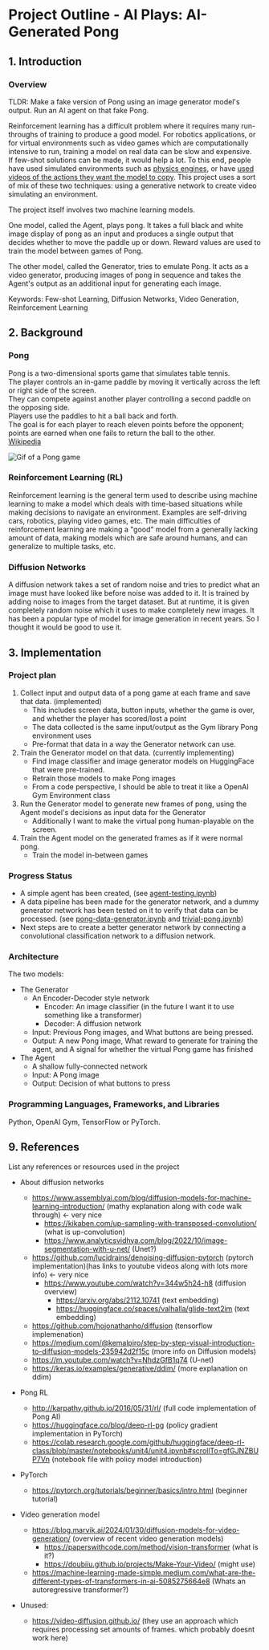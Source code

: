 # Project Outline - AI Plays: AI-Generated Pong

## 1. Introduction
### Overview

TLDR: Make a fake version of Pong using an image generator model's output. Run an AI agent on that fake Pong.

Reinforcement learning has a difficult problem where it requires many run-throughs of training to
produce a good model. For robotics applications, or for virtual environments such as video games which
are computationally intensive to run, training a model on real data can be slow and expensive.  
If few-shot solutions can be made, it would help a lot. To this end, people have used simulated environments
such as [physics engines](https://unity.com/solutions/automotive-transportation-manufacturing/robotics), or have [used videos of the actions they want the model to copy](https://openai.com/index/vpt). This project uses a sort of mix of these two techniques: using a generative network to create video
simulating an environment.  
  
The project itself involves two machine learning models.  
  
One model, called the Agent, plays pong. It takes a full black and white image display of pong as
an input and produces a single output that decides whether to move the paddle up or down. Reward values are used to train the model between games of Pong. 
  
The other model, called the Generator, tries to emulate Pong. It acts as a video generator,
producing images of pong in sequence and takes the Agent's output as an additional input for
generating each image. 

Keywords: Few-shot Learning, Diffusion Networks, Video Generation, Reinforcement Learning

## 2. Background
### Pong
Pong is a two-dimensional sports game that simulates table tennis.  
The player controls an in-game paddle by moving it vertically across the left or right side of the screen.  
They can compete against another player controlling a second paddle on the opposing side.  
Players use the paddles to hit a ball back and forth.  
The goal is for each player to reach eleven points before the opponent;  
points are earned when one fails to return the ball to the other.  
[Wikipedia](https://en.wikipedia.org/wiki/Pong)   

![Gif of a Pong game](https://upload.wikimedia.org/wikipedia/commons/6/62/Pong_Game_Test2.gif)  


### Reinforcement Learning (RL)
Reinforcement learning is the general term used to describe using machine learning to make a model which deals with time-based situations while making decisions to navigate an environment.
Examples are self-driving cars, robotics, playing video games, etc.
The main difficulties of reinforcement learning are making a "good" model from a generally lacking amount of data, making models which are safe around humans, and can generalize to multiple tasks, etc.

### Diffusion Networks
A diffusion network takes a set of random noise and tries to predict what an image must have looked like before noise was added to it.
It is trained by adding noise to images from the target dataset.
But at runtime, it is given completely random noise which it uses to make completely new images.
It has been a popular type of model for image generation in recent years. So I thought it would be good to use it.

## 3. Implementation

### Project plan
1. Collect input and output data of a pong game at each frame and save that data. (implemented)
    - This includes screen data, button inputs, whether the game is over, and whether the player has scored/lost a point
    - The data collected is the same input/output as the Gym library Pong environment uses
    - Pre-format that data in a way the Generator network can use.
2. Train the Generator model on that data. (currently implementing)
    - Find image classifier and image generator models on HuggingFace that were pre-trained.
    - Retrain those models to make Pong images 
    - From a code perspective, I should be able to treat it like a OpenAI Gym Environment class 
3. Run the Generator model to generate new frames of pong, using the Agent model's decisions as input data for the Generator
    - Additionally I want to make the virtual pong human-playable on the screen.
4. Train the Agent model on the generated frames as if it were normal pong.
    - Train the model in-between games

### Progress Status
- A simple agent has been created, (see [agent-testing.ipynb](https://github.com/stevenharperja/AI-plays-AI-generated-pong/blob/main/agent-testing.ipynb))
- A data pipeline has been made for the generator network, and a dummy generator network has been tested on it to verify that data can be processed. (see [pong-data-generator.ipynb](https://github.com/stevenharperja/AI-plays-AI-generated-pong/blob/main/pong-data-generator.ipynb) and [trivial-pong.ipynb](https://github.com/stevenharperja/AI-plays-AI-generated-pong/blob/main/trivial-pong.ipynb))
- Next steps are to create a better generator network by connecting a convolutional classification network to a diffusion network.


### Architecture
The two models:
- The Generator
    - An Encoder-Decoder style network
        - Encoder: An image classifier (in the future I want it to use something like a transformer)
        - Decoder: A diffusion network
    - Input: Previous Pong images, and What buttons are being pressed.
    - Output: A new Pong image, What reward to generate for training the agent, and A signal for whether the virtual Pong game has finished 
- The Agent
    - A shallow fully-connected network
    - Input: A Pong image
    - Output: Decision of what buttons to press
        
<!-- 1.
Create an agent model using TensorFlow or Pytorch and have it play pong using OpenAI Gym.
    i. Use a convolutional layer followed by 2 fully connected layers, output a positive or negative number for up/down on the controller.
        a. Theres not much particular thought behind this architecture its just off the top of my head.
        b. assign a +1 reward to the agent whenever it scores a point, and -1 reward when the opponent scores a point.  
3.
Create a diffusion model from a prebuilt implementation. figure out how to implement the embeddings for controls and recurrent image generation.
    i. 
    notes:
    use pytorch implementation?
    throw embeddings as diffusion input?
    ii. Embeddings
        a. Instead of gaussian noise put the previous frame + the input. or maybe concatinate?
        b. Show controller input by adding a +1 or -1 to the whole input image.
    iii. Structure
        a. Run the model as a recurrent neural net, putting its output frames into itself as input frames.
        b. Use the distance from each sequential frame of pong with the same controller inputs, as the error. 
        c. The model will need to output rewards for the agent as well. 
            i. take the embedding created in the middle of the U-net, and feed it into some layers which outputs a +1, 0, or -1 -->


### Programming Languages, Frameworks, and Libraries
Python, OpenAI Gym, TensorFlow or PyTorch.




<!-- ## 2. Goals and Objectives
### Why I chose this project
- It demonstrates a technique that can be extended to reinforcement learning in other fields such as robotics or other more complex games than Pong.
    - Many p
- Similar techniques are applied in other forms of machine learning, and I want to demonstrate it with Pong because I like video games.  
- To learn more about diffusion models and Reinforcement learning techniques by doing this project.
### Project Goals
The goals of this project are to demonstrate how well this technique works to improve few-shot learning, what the drawbacks are, and roughly how many training sessions are needed to compare to a model trained on many shots. -->




<!-- 
## 4. Methodology
### Approach
We will start by making the Pong agent and testing it playing Pong. 
Then we will make the diffusion model. 
The diffusion model will be trained on the Pong scenes and will act as a recurrent neural network, taking the previous image it generated as an embedding for the next image. 
The embedding which trackes image history will use exponential decay to record information from the last few frames.:
    To do it, divide the previous embedding by 2, and add the last image we produced to it (with a max value of 1 in the matrix). this will allow the model to have information beyond just the last frame
The diffusion model will need to output a displayed Pong image and rewards to go alongside it. 
The diffusion model will take an additional embedding conveying what buttons are being pushed in each image. The agent can then supply the button presses or they can be picked randomly. 
The agent will train on the data from the diffusion model, as well as its own real games of Pong. 
The agent will need to take in a Pong image, rewards, and output its own button inputs to send to the Pong environment in OpenAI's Gym. 
The agent will just see the difference between one frame and the next, and diffusion will only create the difference between one frame and the next like in http://karpathy.github.io/2016/05/31/rl/ 

### RL Algorithm and Diffusion Model Architecture
We will use a fully connected neural network for the Pong agent. Or maybe I'll find some more complex one and use that.  
The diffusion model will use a diffusion model from a diffusion tutorial.  
All models will be implemented using PyTorch or TensorFlow, but I haven't decided which yet.   -->



<!-- ## 6. Evaluation
### Performance Evaluation
We will compare how many rounds of training it takes to create an agent on real Pong with the same average number of game wins as one trained on both the diffusion model and real Pong.
We will also compare this with an agent trained by overfitting (training on game results multiple times without playing new games) on the same number of real pong games. -->

<!-- ### Metrics and Criteria for Success
Making an agent model trained on both the diffusion model and real Pong which performs better than a model trained using the same amount of real Pong iterations but no diffusion model interactions.
Even if the diffusion model ends up taking longer to run than an instance of Pong, it is still worthwhile because when this technique is extended to more difficult games or to real-life scenarios, running a diffusion model can be cheaper/faster than running that game or potentially losing a robot.  -->

<!-- ## 7. Results and Analysis
### Results
Present the results obtained

### Analysis
Todo

## 8. Conclusion
### Summary
Summarize the project and its outcomes -->

<!-- ### Limitations and Future Improvements
Discuss any limitations or future improvements

The techniques used with both the Diffusion and AI agent likely don't let the models have a lot of "memory" of previous frames, so when extended to more complex environments it would be better to change the model architectures. The Diffusion model architecture should be changed away from a recurrent architecture in favor of something like a transformer. This would make it so the agent couldn't play in real time but i think there is likely some work around possible.  -->

## 9. References
List any references or resources used in the project
- About diffusion networks
    - https://www.assemblyai.com/blog/diffusion-models-for-machine-learning-introduction/ (mathy explanation along with code walk through) <- very nice
        - https://kikaben.com/up-sampling-with-transposed-convolution/ (what is up-convolution)
        - https://www.analyticsvidhya.com/blog/2022/10/image-segmentation-with-u-net/ (Unet?)
    - https://github.com/lucidrains/denoising-diffusion-pytorch (pytorch implementation)(has links to youtube videos along with lots more info) <- very nice
        - https://www.youtube.com/watch?v=344w5h24-h8 (diffusion overview)
            - https://arxiv.org/abs/2112.10741 (text embedding)
            - https://huggingface.co/spaces/valhalla/glide-text2im (text embedding)
    - https://github.com/hojonathanho/diffusion (tensorflow implemenation)
    - https://medium.com/@kemalpiro/step-by-step-visual-introduction-to-diffusion-models-235942d2f15c (more info on Diffusion models)
    - https://m.youtube.com/watch?v=NhdzGfB1q74 (U-net)
    - https://keras.io/examples/generative/ddim/ (more explanation on ddim)
- Pong RL
    - http://karpathy.github.io/2016/05/31/rl/ (full code implementation of Pong AI)
    - https://huggingface.co/blog/deep-rl-pg (policy gradient implementation in PyTorch)
    - https://colab.research.google.com/github/huggingface/deep-rl-class/blob/master/notebooks/unit4/unit4.ipynb#scrollTo=gfGJNZBUP7Vn (notebook file with policy model introduction)
- PyTorch
    - https://pytorch.org/tutorials/beginner/basics/intro.html (beginner tutorial)
- Video generation model
    - https://blog.marvik.ai/2024/01/30/diffusion-models-for-video-generation/ (overview of recent video generation models)
        - https://paperswithcode.com/method/vision-transformer (what is it?)
        - https://doubiiu.github.io/projects/Make-Your-Video/ (might use)
    - https://machine-learning-made-simple.medium.com/what-are-the-different-types-of-transformers-in-ai-5085275664e8 (Whats an autoregressive transformer?)

- Unused:
    - https://video-diffusion.github.io/ (they use an approach which requires processing set amounts of frames. which probably doesnt work here)
    
